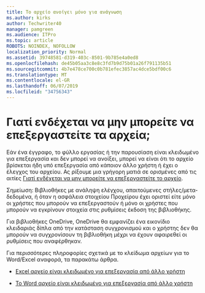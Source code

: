 ```yaml
---
title: Το αρχείο ανοίγει μόνο για ανάγνωση
ms.author: kirks
author: Techwriter40
manager: pamgreen
ms.audience: ITPro
ms.topic: article
ROBOTS: NOINDEX, NOFOLLOW
localization_priority: Normal
ms.assetid: 39748581-d319-403c-8501-9b785e4a0ed8
ms.openlocfilehash: de45b05aa3c8e8c3fd7b9d75b01a26f791135b51
ms.sourcegitcommit: 4b7e478ce700c0b781efec3857ac4dce5bdf00c6
ms.translationtype: MT
ms.contentlocale: el-GR
ms.lasthandoff: 06/07/2019
ms.locfileid: "34756343"
---
```

# <a name="why-you-might-not-be-able-to-edit-files"></a>Γιατί ενδέχεται να μην μπορείτε να επεξεργαστείτε τα αρχεία;

Εάν ένα έγγραφο, το φύλλο εργασίας ή την παρουσίαση είναι κλειδωμένο για επεξεργασία και δεν μπορεί να ανοίξει, μπορεί να είναι ότι το αρχείο βρίσκεται ήδη υπό επεξεργασία από κάποιον άλλο χρήστη ή έχει ο έλεγχος του αρχείου. Ας ρίξουμε μια γρήγορη ματιά σε ορισμένες από τις αιτίες [Γιατί ενδέχεται να μην μπορείτε να επεξεργαστείτε το αρχείο](https://support.office.com/article/why-can-t-i-edit-this-file-97315f48-aa5e-49d3-a4ae-a14b73daf87b).

Σημείωση: Βιβλιοθήκες με ανάληψη ελέγχου, απαιτούμενες στήλες/μετα-δεδομένα, ή όταν η ασφάλεια στοιχείου Προχείρου έχει οριστεί είτε μόνο οι χρήστες που μπορούν να επεξεργαστούν ή μόνο οι χρήστες που μπορούν να εγκρίνουν στοιχεία στις ρυθμίσεις έκδοση της βιβλιοθήκης.

Για βιβλιοθήκες OneDrive, OneDrive θα εμφανίζει ένα εικονίδιο κλειδαριάς δίπλα από την κατάσταση συγχρονισμού και ο χρήστης δεν θα μπορούν να συγχρονίσουν τη βιβλιοθήκη μέχρι να έχουν αφαιρεθεί οι ρυθμίσεις που αναφέρθηκαν.

Για περισσότερες πληροφορίες σχετικά με το κλείδωμα αρχείων για το Word/Excel αναφορά, τα παρακάτω άρθρα.

- [Excel αρχείο είναι κλειδωμένο για επεξεργασία από άλλο χρήστη](https://support.office.com/article/Excel-file-is-locked-for-editing-by-another-user-6fa93887-2c2c-45f0-abcc-31b04aed68b3)

- [Το Word αρχείο είναι κλειδωμένο για επεξεργασία από άλλο χρήστη](https://support.microsoft.com/help/313472/the-document-is-locked-for-editing-by-another-user-error-message-when)